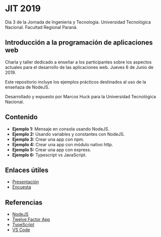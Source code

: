 # JIT 2019
Día 3 de la Jornada de Ingeniería y Tecnología. Universidad Tecnológica Nacional. Facultad Regional Paraná.

## Introducción a la programación de aplicaciones web
Charla y taller dedicado a enseñar a los participantes sobre los aspectos actuales para el desarrollo de las aplicaciones web. Jueves 6 de Junio de 2019.

Este repositorio incluye los ejemplos prácticos destinados al uso de la enseñaza de NodeJS.

Desarrollado y expuesto por Marcos Huck para la Universidad Tecnológica Nacional.

## Contenido
- **Ejemplo 1:** Mensaje en consola usando NodeJS.
- **Ejemplo 2:** Usando variables y constantes con NodeJS.
- **Ejemplo 3:** Crear una app con npm.
- **Ejemplo 4:** Crear una app con módulo nativo http.
- **Ejemplo 5:** Crear una app con express.
- **Ejemplo 6:** Typescript vs JavaScript.

## Enlaces útiles
- [Presentación](https://docs.google.com/presentation/d/1KAGKAPn_OXBZ7cz5PtXcim4PKNTBRJ2iwLhgGfEQzKc/edit?usp=sharing)
- [Encuesta](https://forms.gle/DBoYxdCAGw56SRrz7)

## Referencias
- [NodeJS](https://nodejs.org/es/)
- [Twelve Factor App](https://12factor.net/es/)
- [TypeScript](https://www.typescriptlang.org/)
- [VS Code](https://code.visualstudio.com/)
